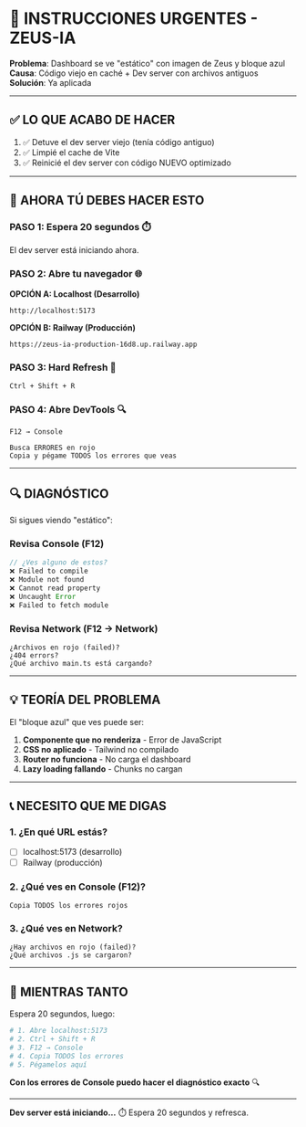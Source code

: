# 🚨 INSTRUCCIONES URGENTES - ZEUS-IA

**Problema**: Dashboard se ve "estático" con imagen de Zeus y bloque azul  
**Causa**: Código viejo en caché + Dev server con archivos antiguos  
**Solución**: Ya aplicada  

---

## ✅ **LO QUE ACABO DE HACER**

1. ✅ Detuve el dev server viejo (tenía código antiguo)
2. ✅ Limpié el cache de Vite
3. ✅ Reinicié el dev server con código NUEVO optimizado

---

## 🎯 **AHORA TÚ DEBES HACER ESTO**

### **PASO 1: Espera 20 segundos** ⏱️
El dev server está iniciando ahora.

### **PASO 2: Abre tu navegador** 🌐

**OPCIÓN A: Localhost (Desarrollo)**
```
http://localhost:5173
```

**OPCIÓN B: Railway (Producción)**
```
https://zeus-ia-production-16d8.up.railway.app
```

### **PASO 3: Hard Refresh** 🔄
```
Ctrl + Shift + R
```

### **PASO 4: Abre DevTools** 🔍
```
F12 → Console

Busca ERRORES en rojo
Copia y pégame TODOS los errores que veas
```

---

## 🔍 **DIAGNÓSTICO**

Si sigues viendo "estático":

### **Revisa Console (F12)**
```javascript
// ¿Ves alguno de estos?
❌ Failed to compile
❌ Module not found
❌ Cannot read property
❌ Uncaught Error
❌ Failed to fetch module
```

### **Revisa Network (F12 → Network)**
```
¿Archivos en rojo (failed)?
¿404 errors?
¿Qué archivo main.ts está cargando?
```

---

## 💡 **TEORÍA DEL PROBLEMA**

El "bloque azul" que ves puede ser:

1. **Componente que no renderiza** - Error de JavaScript
2. **CSS no aplicado** - Tailwind no compilado
3. **Router no funciona** - No carga el dashboard
4. **Lazy loading fallando** - Chunks no cargan

---

## 📞 **NECESITO QUE ME DIGAS**

### **1. ¿En qué URL estás?**
- [ ] localhost:5173 (desarrollo)
- [ ] Railway (producción)

### **2. ¿Qué ves en Console (F12)?**
```
Copia TODOS los errores rojos
```

### **3. ¿Qué ves en Network?**
```
¿Hay archivos en rojo (failed)?
¿Qué archivos .js se cargaron?
```

---

## 🎯 **MIENTRAS TANTO**

Espera 20 segundos, luego:

```bash
# 1. Abre localhost:5173
# 2. Ctrl + Shift + R
# 3. F12 → Console
# 4. Copia TODOS los errores
# 5. Pégamelos aquí
```

**Con los errores de Console puedo hacer el diagnóstico exacto** 🔍

---

**Dev server está iniciando...** ⏱️ Espera 20 segundos y refresca.

